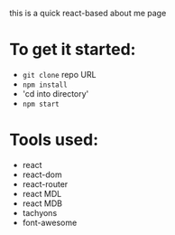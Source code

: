 this is a quick react-based about me page
# To get it started: 
* `git clone` repo URL
* `npm install`
* 'cd into directory'
* `npm start`


# Tools used:
  * react
  * react-dom
  * react-router
  * react MDL
  * react MDB
  * tachyons
  * font-awesome

